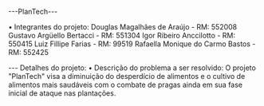 ---PlanTech---

• Integrantes do projeto:
Douglas Magalhães de Araújo - RM: 552008
Gustavo Argüello Bertacci - RM: 551304
Igor Ribeiro Anccilotto - RM: 550415
Luiz Fillipe Farias - RM: 99519
Rafaella Monique do Carmo Bastos - RM: 552425

--- Detalhes do projeto: 
• Descrição do problema a ser resolvido:
O projeto "PlanTech" visa a diminuição do desperdício de alimentos e o cultivo de alimentos mais saudáveis com o combate de pragas ainda em sua fase inicial de ataque nas plantações.